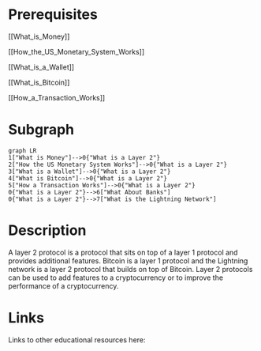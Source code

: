 # Prerequisites
[[What_is_Money]]


[[How_the_US_Monetary_System_Works]]


[[What_is_a_Wallet]]


[[What_is_Bitcoin]]


[[How_a_Transaction_Works]]
# Subgraph

```mermaid
graph LR
1["What is Money"]-->0{"What is a Layer 2"}
2["How the US Monetary System Works"]-->0{"What is a Layer 2"}
3["What is a Wallet"]-->0{"What is a Layer 2"}
4["What is Bitcoin"]-->0{"What is a Layer 2"}
5["How a Transaction Works"]-->0{"What is a Layer 2"}
0{"What is a Layer 2"}-->6["What About Banks"]
0{"What is a Layer 2"}-->7["What is the Lightning Network"]
```



# Description
A layer 2 protocol is a protocol that sits on top of a layer 1 protocol and provides additional features. Bitcoin is a layer 1 protocol and the Lightning network is a layer 2 protocol that builds on top of Bitcoin. Layer 2 protocols can be used to add features to a cryptocurrency or to improve the performance of a cryptocurrency.

# Links
Links to other educational resources here: